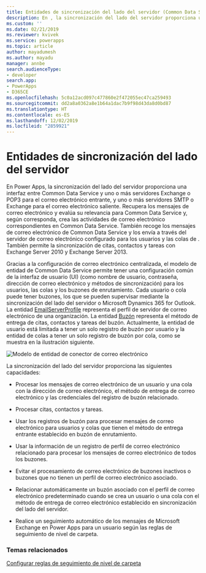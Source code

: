 ```yaml
---
title: Entidades de sincronización del lado del servidor (Common Data Service) | Microsoft Docs
description: En , la sincronización del lado del servidor proporciona una interfaz entre Common Data Service y uno o más servidores de Exchange o POP3 para el correo electrónico entrante, y uno o más servidores SMTP o Exchange para el correo electrónico saliente.
ms.custom: ''
ms.date: 02/21/2019
ms.reviewer: kvivek
ms.service: powerapps
ms.topic: article
author: mayadumesh
ms.author: mayadu
manager: annbe
search.audienceType:
- developer
search.app:
- PowerApps
- D365CE
ms.openlocfilehash: 5c0a12acd097c477860e2f472055ec47ca259493
ms.sourcegitcommit: dd2a8a0362a8e1b64a1dac7b9f98d43da8d0bd87
ms.translationtype: HT
ms.contentlocale: es-ES
ms.lasthandoff: 12/02/2019
ms.locfileid: "2859921"
---
```

# <a name="server-side-synchronization-entities"></a>Entidades de sincronización del lado del servidor

En Power Apps, la sincronización del lado del servidor proporciona una interfaz entre Common Data Service y uno o más servidores Exchange o POP3 para el correo electrónico entrante, y uno o más servidores SMTP o Exchange para el correo electrónico saliente. Recupera los mensajes de correo electrónico y evalúa su relevancia para Common Data Service y, según corresponda, crea las actividades de correo electrónico correspondientes en Common Data Service. También recoge los mensajes de correo electrónico de Common Data Service y los envía a través del servidor de correo electrónico configurado para los usuarios y las colas de . También permite la sincronización de citas, contactos y tareas con Exchange Server 2010 y Exchange Server 2013.  
  
 Gracias a la configuración de correo electrónico centralizada, el modelo de entidad de Common Data Service permite tener una configuración común de la interfaz de usuario (UI) (como nombre de usuario, contraseña, dirección de correo electrónico y métodos de sincronización) para los usuarios, las colas y los buzones de enrutamiento. Cada usuario o cola puede tener buzones, los que se pueden supervisar mediante la sincronización del lado del servidor o Microsoft Dynamics 365 for Outlook. La entidad [EmailServerProfile](/powerapps/developer/common-data-service/reference/entities/emailserverprofile) representa el perfil de servidor de correo electrónico de una organización. La entidad [Buzón](/powerapps/developer/common-data-service/reference/entities/mailbox) representa el método de entrega de citas, contactos y tareas del buzón. Actualmente, la entidad de usuario está limitada a tener un solo registro de buzón por usuario y la entidad de colas a tener un solo registro de buzón por cola, como se muestra en la ilustración siguiente.  
  
 ![Modelo de entidad de conector de correo electrónico](media/email-connector-entity-model.png "Modelo de entidad de conector de correo electrónico")  
  
 La sincronización del lado del servidor proporciona las siguientes capacidades:  
  
- Procesar los mensajes de correo electrónico de un usuario y una cola con la dirección de correo electrónico, el método de entrega de correo electrónico y las credenciales del registro de buzón relacionado.  
  
- Procesar citas, contactos y tareas.  
  
- Usar los registros de buzón para procesar mensajes de correo electrónico para usuarios y colas que tienen el método de entrega entrante establecido en buzón de enrutamiento.  
  
- Usar la información de un registro de perfil de correo electrónico relacionado para procesar los mensajes de correo electrónico de todos los buzones.  
  
- Evitar el procesamiento de correo electrónico de buzones inactivos o buzones que no tienen un perfil de correo electrónico asociado.  
  
- Relacionar automáticamente un buzón asociado con el perfil de correo electrónico predeterminado cuando se crea un usuario o una cola con el método de entrega de correo electrónico establecido en sincronización del lado del servidor.  
  
- Realice un seguimiento automático de los mensajes de Microsoft Exchange en Power Apps para un usuario según las reglas de seguimiento de nivel de carpeta.  
  
### <a name="related-topics"></a>Temas relacionados  
 [Configurar reglas de seguimiento de nivel de carpeta](configure-exchange-folder-level-tracking-rules.md) 